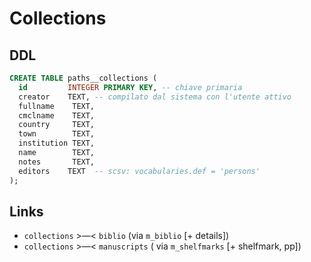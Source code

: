 # Collections

## DDL

```sql
CREATE TABLE paths__collections (
  id         INTEGER PRIMARY KEY, -- chiave primaria
  creator    TEXT, -- compilato dal sistema con l'utente attivo
  fullname    TEXT,
  cmclname    TEXT,
  country     TEXT,
  town        TEXT,
  institution TEXT,
  name        TEXT,
  notes       TEXT,
  editors    TEXT  -- scsv: vocabularies.def = 'persons'
);
```

## Links
- `collections` >—< `biblio` (via `m_biblio` [+ details])
- `collections` >—< `manuscripts` ( via `m_shelfmarks` [+ shelfmark, pp])
